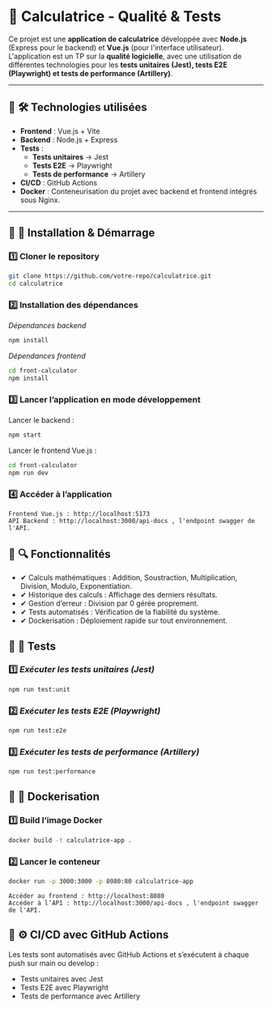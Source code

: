 
# 🧮 Calculatrice - Qualité & Tests

Ce projet est une **application de calculatrice** développée avec **Node.js** (Express pour le backend) et **Vue.js** (pour l'interface utilisateur).  
L'application est un TP sur la **qualité logicielle**, avec une utilisation de différentes technologies pour les **tests unitaires (Jest), tests E2E (Playwright) et tests de performance (Artillery)**.

---

## 📌 **🛠️ Technologies utilisées**
- **Frontend** : Vue.js + Vite
- **Backend** : Node.js + Express
- **Tests** :
  - **Tests unitaires** → Jest
  - **Tests E2E** → Playwright
  - **Tests de performance** → Artillery
- **CI/CD** : GitHub Actions
- **Docker** : Conteneurisation du projet avec backend et frontend intégrés sous Nginx.

---

## 📌 **🚀 Installation & Démarrage**

### **1️⃣ Cloner le repository**
```sh
git clone https://github.com/votre-repo/calculatrice.git
cd calculatrice
```

### **2️⃣ Installation des dépendances**
*Dépendances backend*
```sh
npm install
```
*Dépendances frontend*
```sh
cd front-calculator
npm install
```

### **3️⃣ Lancer l’application en mode développement**

Lancer le backend :
```sh
npm start
```

Lancer le frontend Vue.js :
```sh
cd front-calculator
npm run dev
```

### **4️⃣ Accéder à l’application**
    Frontend Vue.js : http://localhost:5173
    API Backend : http://localhost:3000/api-docs , l'endpoint swagger de l'API.

## **📌 🔍 Fonctionnalités**

- ✔ Calculs mathématiques : Addition, Soustraction, Multiplication, Division, Modulo, Exponentiation.
- ✔ Historique des calculs : Affichage des derniers résultats.
- ✔ Gestion d’erreur : Division par 0 gérée proprement.
- ✔ Tests automatisés : Vérification de la fiabilité du système.
- ✔ Dockerisation : Déploiement rapide sur tout environnement.

## **📌 🧪 Tests**
### 1️⃣ *Exécuter les tests unitaires (Jest)*

```sh
npm run test:unit
```

### 2️⃣ *Exécuter les tests E2E (Playwright)*

```sh
npm run test:e2e
```

### 3️⃣ *Exécuter les tests de performance (Artillery)*

```sh
npm run test:performance
```

## **📌 🐳 Dockerisation**
### 1️⃣ Build l’image Docker

```sh
docker build -t calculatrice-app .
```

### 2️⃣ Lancer le conteneur

```sh
docker run -p 3000:3000 -p 8080:80 calculatrice-app
```

    Accéder au frontend : http://localhost:8080
    Accéder à l’API : http://localhost:3000/api-docs , l'endpoint swagger de l'API.

## **📌 ⚙️ CI/CD avec GitHub Actions**

Les tests sont automatisés avec GitHub Actions et s’exécutent à chaque push sur main ou develop :

-   Tests unitaires avec Jest
-   Tests E2E avec Playwright
-   Tests de performance avec Artillery
